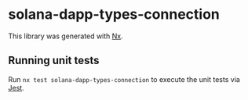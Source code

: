 # solana-dapp-types-connection

This library was generated with [Nx](https://nx.dev).

## Running unit tests

Run `nx test solana-dapp-types-connection` to execute the unit tests via [Jest](https://jestjs.io).
